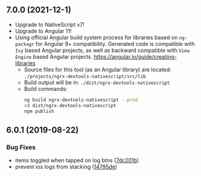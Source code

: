 ## 7.0.0 (2021-12-1)

* Upgrade to NativeScript v7!
* Upgrade to Angular 11!
* Using official Angular build system process for libraries based on `ng-packagr` for Angular 9+ compatibility. Generated code is compatible with `Ivy` based Angular projects, as well as backward compatible with `View Engine` based Angular projects.
  https://angular.io/guide/creating-libraries
  * Source files for this tool (as an Angular library) are located: `./projects/ngrx-devtools-nativescript/src/lib`
  * Build output will be in: `./dist/ngrx-devtools-nativescript`
  * Build commands:
    ```sh
    ng build ngrx-devtools-nativescript --prod
    cd dist/ngrx-devtools-nativescript
    npm publish
    ```

## 6.0.1 (2019-08-22)

### Bug Fixes

* items toggled when tapped on log btns ([7dc201b](https://github.com/vakrilov/ngrx-devtools-nativescript/commit/7dc201b))
* prevent ios logs from stacking ([14795de](https://github.com/vakrilov/ngrx-devtools-nativescript/commit/14795de))
